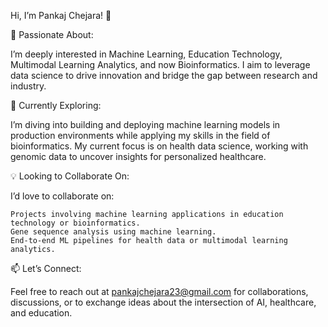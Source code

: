 Hi, I’m Pankaj Chejara! 👋

🚀 Passionate About:

I’m deeply interested in Machine Learning, Education Technology, Multimodal Learning Analytics, and now Bioinformatics. I aim to leverage data science to drive innovation and bridge the gap between research and industry.

🌱 Currently Exploring:

I’m diving into building and deploying machine learning models in production environments while applying my skills in the field of bioinformatics. My current focus is on health data science, working with genomic data to uncover insights for personalized healthcare.

💡 Looking to Collaborate On:

I’d love to collaborate on:

    Projects involving machine learning applications in education technology or bioinformatics.
    Gene sequence analysis using machine learning.
    End-to-end ML pipelines for health data or multimodal learning analytics.

📫 Let’s Connect:

Feel free to reach out at pankajchejara23@gmail.com for collaborations, discussions, or to exchange ideas about the intersection of AI, healthcare, and education.
